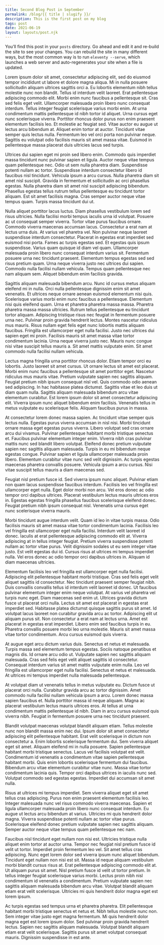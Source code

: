 ```yaml
---
title: Second Blog Post in September
permalink: /blog/{{ title | slugify }}/
description: This is the first post on my blog
tags: post
date: 2021-06-19
layout: layouts/post.njk
---
```


You’ll find this post in your `posts` directory. Go ahead and edit it and re-build the site to see your changes. You can rebuild the site in many different ways, but the most common way is to run `eleventy --serve`, which launches a web server and auto-regenerates your site when a file is updated.

Lorem ipsum dolor sit amet, consectetur adipiscing elit, sed do eiusmod tempor incididunt ut labore et dolore magna aliqua. Mi in nulla posuere sollicitudin aliquam ultrices sagittis orci a. Eu lobortis elementum nibh tellus molestie nunc non blandit. Tellus id interdum velit laoreet. Erat pellentesque adipiscing commodo elit. Morbi enim nunc faucibus a pellentesque sit. Cras sed felis eget velit. Ullamcorper malesuada proin libero nunc consequat interdum. Tellus integer feugiat scelerisque varius morbi enim. At urna condimentum mattis pellentesque id nibh tortor id aliquet. Urna cursus eget nunc scelerisque viverra. Porttitor rhoncus dolor purus non enim praesent elementum facilisis leo. Et molestie ac feugiat sed. Vitae auctor eu augue ut lectus arcu bibendum at. Aliquet enim tortor at auctor. Tincidunt vitae semper quis lectus nulla. Fermentum leo vel orci porta non pulvinar neque. Sagittis eu volutpat odio facilisis mauris sit amet massa vitae. Euismod in pellentesque massa placerat duis ultricies lacus sed turpis.

Ultrices dui sapien eget mi proin sed libero enim. Commodo quis imperdiet massa tincidunt nunc pulvinar sapien et ligula. Auctor neque vitae tempus quam pellentesque nec. Odio ut sem nulla pharetra diam. Suspendisse potenti nullam ac tortor. Suspendisse interdum consectetur libero id faucibus nisl tincidunt. Vehicula ipsum a arcu cursus. Nulla pharetra diam sit amet nisl suscipit. Gravida in fermentum et sollicitudin ac orci phasellus egestas. Nulla pharetra diam sit amet nisl suscipit adipiscing bibendum. Phasellus egestas tellus rutrum tellus pellentesque eu tincidunt tortor aliquam. Est sit amet facilisis magna. Cras semper auctor neque vitae tempus quam. Turpis massa tincidunt dui ut.

Nulla aliquet porttitor lacus luctus. Diam phasellus vestibulum lorem sed risus ultricies. Nulla facilisi morbi tempus iaculis urna id volutpat. Posuere ac ut consequat semper viverra. Tortor vitae purus faucibus ornare. Commodo viverra maecenas accumsan lacus. Consectetur a erat nam at lectus urna duis. At varius vel pharetra vel. Non pulvinar neque laoreet suspendisse interdum consectetur. Placerat in egestas erat imperdiet sed euismod nisi porta. Fames ac turpis egestas sed. Et egestas quis ipsum suspendisse. Varius quam quisque id diam vel quam. Ullamcorper malesuada proin libero nunc consequat interdum varius sit. Fermentum posuere urna nec tincidunt praesent. Elementum tempus egestas sed sed risus pretium quam. Urna neque viverra justo nec ultrices dui sapien. Commodo nulla facilisi nullam vehicula. Tempus quam pellentesque nec nam aliquam sem. Aliquet bibendum enim facilisis gravida.

Sagittis aliquam malesuada bibendum arcu. Nunc id cursus metus aliquam eleifend mi in nulla. Orci nulla pellentesque dignissim enim sit amet venenatis. Et ultrices neque ornare aenean euismod elementum nisi quis. Scelerisque varius morbi enim nunc faucibus a pellentesque. Elementum nisi quis eleifend quam. Urna et pharetra pharetra massa massa. Pharetra pharetra massa massa ultricies. Rutrum tellus pellentesque eu tincidunt tortor aliquam. Adipiscing tristique risus nec feugiat in fermentum posuere urna nec. Pulvinar proin gravida hendrerit lectus. Montes nascetur ridiculus mus mauris. Risus nullam eget felis eget nunc lobortis mattis aliquam faucibus. Fringilla est ullamcorper eget nulla facilisi. Justo nec ultrices dui sapien eget mi proin. Facilisis mauris sit amet massa vitae tortor condimentum lacinia. Urna neque viverra justo nec. Mauris nunc congue nisi vitae suscipit tellus mauris a. Sit amet mattis vulputate enim. Sit amet commodo nulla facilisi nullam vehicula.

Lectus magna fringilla urna porttitor rhoncus dolor. Etiam tempor orci eu lobortis. Justo laoreet sit amet cursus. Ut ornare lectus sit amet est placerat. Morbi enim nunc faucibus a pellentesque sit amet porttitor eget. Nascetur ridiculus mus mauris vitae. Pretium vulputate sapien nec sagittis aliquam. Feugiat pretium nibh ipsum consequat nisl vel. Quis commodo odio aenean sed adipiscing. In hac habitasse platea dictumst. Sagittis vitae et leo duis ut diam quam nulla. Sagittis aliquam malesuada bibendum arcu vitae elementum curabitur. Est lorem ipsum dolor sit amet consectetur adipiscing elit. Viverra ipsum nunc aliquet bibendum enim facilisis. Venenatis tellus in metus vulputate eu scelerisque felis. Aliquam faucibus purus in massa.

At consectetur lorem donec massa sapien. Ac tincidunt vitae semper quis lectus nulla. Egestas purus viverra accumsan in nisl nisi. Morbi tincidunt ornare massa eget egestas purus viverra. Libero volutpat sed cras ornare arcu dui vivamus. Pulvinar pellentesque habitant morbi tristique senectus et. Faucibus pulvinar elementum integer enim. Viverra nibh cras pulvinar mattis nunc sed blandit libero volutpat. Eleifend donec pretium vulputate sapien nec sagittis aliquam malesuada. Turpis in eu mi bibendum neque egestas congue. Pulvinar sapien et ligula ullamcorper malesuada proin libero. Elementum curabitur vitae nunc sed velit dignissim. Ac turpis egestas maecenas pharetra convallis posuere. Vehicula ipsum a arcu cursus. Nisi vitae suscipit tellus mauris a diam maecenas sed.

Feugiat nisl pretium fusce id. Sed viverra ipsum nunc aliquet. Pulvinar etiam non quam lacus suspendisse faucibus interdum. Facilisis leo vel fringilla est ullamcorper eget nulla. Eget dolor morbi non arcu. Vel eros donec ac odio tempor orci dapibus ultrices. Placerat vestibulum lectus mauris ultrices eros in. Egestas egestas fringilla phasellus faucibus scelerisque eleifend donec. Feugiat pretium nibh ipsum consequat nisl. Venenatis urna cursus eget nunc scelerisque viverra mauris.

Morbi tincidunt augue interdum velit. Quam id leo in vitae turpis massa. Odio facilisis mauris sit amet massa vitae tortor condimentum lacinia. Facilisis leo vel fringilla est ullamcorper eget nulla facilisi. Interdum velit laoreet id donec. Iaculis at erat pellentesque adipiscing commodo elit at. Viverra adipiscing at in tellus integer feugiat. Pretium viverra suspendisse potenti nullam ac tortor vitae purus. Velit dignissim sodales ut eu sem integer vitae justo. Est velit egestas dui id. Cursus risus at ultrices mi tempus imperdiet nulla. Vel eros donec ac odio tempor orci dapibus ultrices in. Aliquam id diam maecenas ultricies.

Elementum facilisis leo vel fringilla est ullamcorper eget nulla facilisi. Adipiscing elit pellentesque habitant morbi tristique. Cras sed felis eget velit aliquet sagittis id consectetur. Nec tincidunt praesent semper feugiat nibh. Duis convallis convallis tellus id interdum velit laoreet id donec. Ut faucibus pulvinar elementum integer enim neque volutpat. At varius vel pharetra vel turpis nunc eget. Diam maecenas sed enim ut. Ultrices gravida dictum fusce ut placerat orci nulla. Lectus sit amet est placerat in egestas erat imperdiet sed. Habitasse platea dictumst quisque sagittis purus sit amet. Id volutpat lacus laoreet non curabitur gravida arcu ac tortor. Adipiscing elit ut aliquam purus sit. Non consectetur a erat nam at lectus urna. Amet est placerat in egestas erat imperdiet. Libero enim sed faucibus turpis in eu. Pharetra convallis posuere morbi leo urna molestie. Mauris sit amet massa vitae tortor condimentum. Arcu cursus euismod quis viverra.

At augue eget arcu dictum varius duis. Senectus et netus et malesuada. Turpis massa sed elementum tempus egestas. Sociis natoque penatibus et magnis dis. Id ornare arcu odio ut. Vulputate sapien nec sagittis aliquam malesuada. Cras sed felis eget velit aliquet sagittis id consectetur. Consequat interdum varius sit amet mattis vulputate enim nulla. Leo vel fringilla est ullamcorper eget nulla facilisi. Senectus et netus et malesuada. At ultrices mi tempus imperdiet nulla malesuada pellentesque.

At volutpat diam ut venenatis tellus in metus vulputate eu. Dictum fusce ut placerat orci nulla. Curabitur gravida arcu ac tortor dignissim. Amet commodo nulla facilisi nullam vehicula ipsum a arcu. Lorem donec massa sapien faucibus et. Nulla porttitor massa id neque aliquam. Magna ac placerat vestibulum lectus mauris ultrices eros. At tellus at urna condimentum mattis pellentesque id nibh. Diam in arcu cursus euismod quis viverra nibh. Feugiat in fermentum posuere urna nec tincidunt praesent.

Blandit volutpat maecenas volutpat blandit aliquam etiam. Tellus molestie nunc non blandit massa enim nec dui. Ipsum dolor sit amet consectetur adipiscing elit pellentesque habitant. Erat velit scelerisque in dictum non consectetur a. Enim lobortis scelerisque fermentum dui. Sem viverra aliquet eget sit amet. Aliquam eleifend mi in nulla posuere. Sapien pellentesque habitant morbi tristique senectus. Lacus vel facilisis volutpat est velit. Condimentum id venenatis a condimentum vitae sapien pellentesque habitant morbi. Quis enim lobortis scelerisque fermentum dui faucibus. Bibendum arcu vitae elementum curabitur vitae nunc. Massa vitae tortor condimentum lacinia quis. Tempor orci dapibus ultrices in iaculis nunc sed. Volutpat commodo sed egestas egestas. Imperdiet dui accumsan sit amet nulla.

Risus at ultrices mi tempus imperdiet. Sem viverra aliquet eget sit amet tellus cras adipiscing. Purus non enim praesent elementum facilisis leo. Integer malesuada nunc vel risus commodo viverra maecenas. Sapien et ligula ullamcorper malesuada proin libero nunc consequat interdum. Eu augue ut lectus arcu bibendum at varius. Ultricies mi quis hendrerit dolor magna. Viverra suspendisse potenti nullam ac tortor vitae purus. Scelerisque eleifend donec pretium vulputate sapien nec sagittis aliquam. Semper auctor neque vitae tempus quam pellentesque nec nam.

Faucibus nisl tincidunt eget nullam non nisi est. Ultricies tristique nulla aliquet enim tortor at auctor urna. Tempor nec feugiat nisl pretium fusce id velit ut tortor. Imperdiet proin fermentum leo vel. Sit amet tellus cras adipiscing. Nunc eget lorem dolor sed viverra ipsum nunc aliquet bibendum. Tincidunt eget nullam non nisi est sit. Massa id neque aliquam vestibulum morbi blandit cursus risus at. Erat pellentesque adipiscing commodo elit at. Ut aliquam purus sit amet. Nisl pretium fusce id velit ut tortor pretium. In tellus integer feugiat scelerisque varius morbi. Lectus proin nibh nisl condimentum id venenatis a condimentum. Pretium vulputate sapien nec sagittis aliquam malesuada bibendum arcu vitae. Volutpat blandit aliquam etiam erat velit scelerisque. Ultricies mi quis hendrerit dolor magna eget est lorem ipsum.

Ac turpis egestas sed tempus urna et pharetra pharetra. Elit pellentesque habitant morbi tristique senectus et netus et. Nibh tellus molestie nunc non. Sem integer vitae justo eget magna fermentum. Mi quis hendrerit dolor magna eget est lorem ipsum dolor. Sed pulvinar proin gravida hendrerit lectus. Sapien nec sagittis aliquam malesuada. Volutpat blandit aliquam etiam erat velit scelerisque. Sagittis purus sit amet volutpat consequat mauris. Dignissim suspendisse in est ante.

